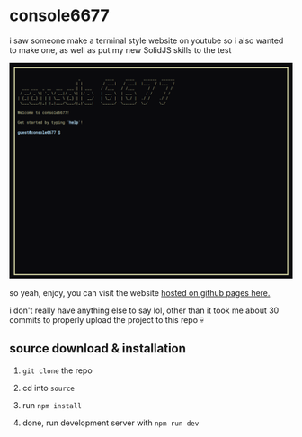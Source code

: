 # console6677
i saw someone make a terminal style website on youtube so i also wanted to make one, as well as put my new SolidJS skills to the test

![](preview.png?raw=true)

so yeah, enjoy, you can visit the website [hosted on github pages here.](https://notmax6677.github.io/console6677/)

i don't really have anything else to say lol, other than it took me about 30 commits to properly upload the project to this repo 💀

## source download & installation
1) `git clone` the repo

2) cd into `source`

3) run `npm install`

4) done, run development server with `npm run dev`
